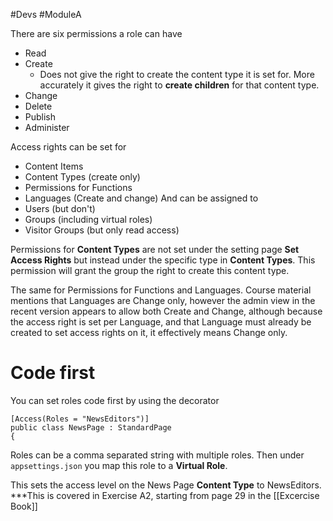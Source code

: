 #Devs #ModuleA

There are six permissions a role can have
- Read
- Create
	- Does not give the right to create the content type it is set for. More accurately it gives the right to **create children** for that content type.
- Change
- Delete
- Publish
- Administer

Access rights can be set for
- Content Items
- Content Types (create only)
- Permissions for Functions
- Languages (Create and change)
And can be assigned to
- Users (but don't)
- Groups (including virtual roles)
- Visitor Groups (but only read access)

Permissions for **Content Types** are not set under the setting page **Set Access Rights** but instead under the specific type in **Content Types**. This permission will grant the group the right to create this content type.

The same for Permissions for Functions and Languages.
Course material mentions that Languages are Change only, however the admin view in the recent version appears to allow both Create and Change, although because the access right is set per Language, and that Language must already be created to set access rights on it, it effectively means Change only.

# Code first

You can set roles code first by using the decorator
```
[Access(Roles = "NewsEditors")]
public class NewsPage : StandardPage 
{
```
Roles can be a comma separated string with multiple roles.
Then under `appsettings.json` you map this role to a **Virtual Role**.

This sets the access level on the News Page **Content Type** to NewsEditors. 
***This is covered in Exercise A2, starting from page 29 in the [[Excercise Book]]